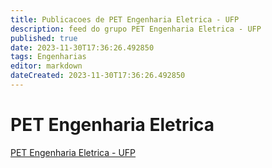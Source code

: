 ```yaml
---
title: Publicacoes de PET Engenharia Eletrica - UFP
description: feed do grupo PET Engenharia Eletrica - UFP
published: true
date: 2023-11-30T17:36:26.492850
tags: Engenharias
editor: markdown
dateCreated: 2023-11-30T17:36:26.492850
---
```


# PET Engenharia Eletrica
[PET Engenharia Eletrica - UFP](/grupo/114PETEngenhariaEletricaUFP.md)